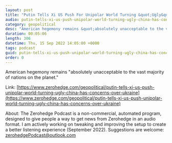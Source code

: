 ```yaml
---
layout: post
title: "Putin Tells Xi US Push For Unipolar World Turning &quot;Ugly&quot; - But China Has &quot;Concerns&quot; Over Ukraine"
audio: putin-tells-xi-us-push-unipolar-world-turning-ugly-china-has-concerns-over-ukraine-0
category: geopolitical
desc: "American hegemony remains &quot;absolutely unacceptable to the vast majority of nations on the planet.&quot;"
duration: 00:05:06
length: 306
datetime: Thu, 15 Sep 2022 14:05:00 +0000
tags: podcast
guid: putin-tells-xi-us-push-unipolar-world-turning-ugly-china-has-concerns-over-ukraine-0
order: 0
---
```

American hegemony remains &quot;absolutely unacceptable to the vast majority of nations on the planet.&quot;

Link: [https://www.zerohedge.com/geopolitical/putin-tells-xi-us-push-unipolar-world-turning-ugly-china-has-concerns-over-ukraine](https://www.zerohedge.com/geopolitical/putin-tells-xi-us-push-unipolar-world-turning-ugly-china-has-concerns-over-ukraine)

About: The Zerohedge Podcast is a non-commercial, automated program, designed to give people a way to get news from Zerohedge in an audio format.  I am actively working on tweaking and improving the setup to create a better listening experience (September 2022).  Suggestions are welcome: [zerohedgePodcast@outlook.com](mailto:zerohedgePodcast@outlook.com)